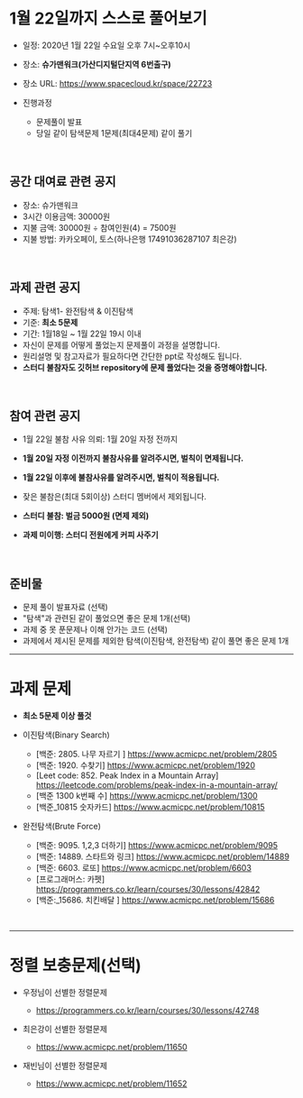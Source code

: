 # 1월 22일까지 스스로 풀어보기
- 일정: 2020년 1월 22일 수요일 오후 7시~오후10시
- 장소: **슈가맨워크(가산디지털단지역 6번출구)**
- 장소 URL: https://www.spacecloud.kr/space/22723

- 진행과정
  - 문제풀이 발표
  - 당일 같이 탐색문제 1문제(최대4문제) 같이 풀기
<br>

## 공간 대여료 관련 공지
- 장소: 슈가맨워크
- 3시간 이용금액: 30000원
- 지불 금액: 30000원 ÷ 참여인원(4) = 7500원
- 지불 방법: 카카오페이, 토스(하나은행 17491036287107 최은강)

<br>

## 과제 관련 공지
- 주제: 탐색1- 완전탐색 & 이진탐색
- 기준: **최소 5문제**
- 기간: 1월18일 ~ 1월 22일 19시 이내
- 자신이 문제를 어떻게 풀었는지 문제풀이 과정을 설명합니다.
- 원리설명 및 참고자료가 필요하다면 간단한 ppt로 작성해도 됩니다.
- **스터디 불참자도 깃허브 repository에 문제 풀었다는 것을 증명해야합니다.**

<br>

## 참여 관련 공지
- 1월 22일 불참 사유 의뢰: 1월 20일 자정 전까지
- **1월 20일 자정 이전까지 불참사유를 알려주시면, 벌칙이 면제됩니다.**
- **1월 22일 이후에 불참사유를 알려주시면, 벌칙이 적용됩니다.**

- 잦은 불참은(최대 5회이상) 스터디 멤버에서 제외됩니다.
- **스터디 불참: 벌금 5000원 (면제 제외)**
- **과제 미이행: 스터디 전원에게 커피 사주기**
<br>

## 준비물
- 문제 풀이 발표자료 (선택)
- "탐색"과 관련된 같이 풀었으면 좋은 문제 1개(선택)
- 과제 중 못 푼문제나 이해 안가는 코드 (선택)
- 과제에서 제시된 문제를 제외한 탐색(이진탐색, 완전탐색) 같이 풀면 좋은 문제 1개

<hr>

# 과제 문제
- **최소 5문제 이상 풀것**
- 이진탐색(Binary Search)
  - [백준: 2805. 나무 자르기 ] https://www.acmicpc.net/problem/2805
  - [백준: 1920. 수찾기] https://www.acmicpc.net/problem/1920
  - [Leet code: 852. Peak Index in a Mountain Array] https://leetcode.com/problems/peak-index-in-a-mountain-array/
  - [백준 1300 k번째 수] https://www.acmicpc.net/problem/1300
  - [백준_10815 숫자카드] https://www.acmicpc.net/problem/10815
  
- 완전탐색(Brute Force)
  - [백준: 9095. 1,2,3 더하기] https://www.acmicpc.net/problem/9095 
  - [백준: 14889. 스타트와 링크] https://www.acmicpc.net/problem/14889
  - [백준: 6603. 로또] https://www.acmicpc.net/problem/6603
  - [프로그래머스: 카펫] https://programmers.co.kr/learn/courses/30/lessons/42842
  - [백준:_15686. 치킨배달 ] https://www.acmicpc.net/problem/15686

<BR>
<hr>
  
# 정렬 보충문제(선택)
- 우정님이 선별한 정렬문제
  - https://programmers.co.kr/learn/courses/30/lessons/42748

- 최은강이 선별한 정렬문제
  - https://www.acmicpc.net/problem/11650

- 재빈님이 선별한 정렬문제
  - https://www.acmicpc.net/problem/11652
